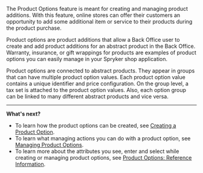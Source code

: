 The Product Options feature is meant for creating and managing product additions. With this feature, online stores can offer their customers an opportunity to add some additional item or service to their products during the product purchase.

Product options are product additions that allow a Back Office user to create and add product additions for an abstract product in the Back Office. Warranty, insurance, or gift wrappings for products are examples of product options you can easily manage in your Spryker shop application.

Product options are connected to abstract products. They appear in groups that can have multiple product option values. Each product option value contains a unique identifier and price configuration. On the group level, a tax set is attached to the product option values. Also, each option group can be linked to many different abstract products and vice versa.
*** 
**What's next?**

* To learn how the product options can be created, see [Creating a Product Option](https://documentation.spryker.com/docs/en/creating-a-product-option).
* To learn what managing actions you can do with a product option, see  [Managing Product Options](https://documentation.spryker.com/docs/en/managing-product-options).
* To learn more about the attributes you see, enter and select while creating or managing product options, see [Product Options: Reference Information](https://documentation.spryker.com/docs/en/product-options-reference-information).
